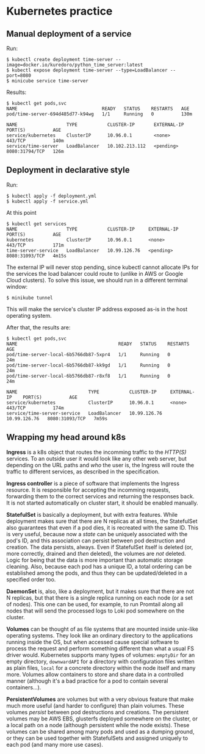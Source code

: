 # Kubernetes practice

## Manual deployment of a service

Run:
```
$ kubectl create deployment time-server --image=docker.io/kuredoro/python_time_server:latest
$ kubectl expose deployment time-server --type=LoadBalancer --port=8080
$ minicube service time-server
```

Results:
```
$ kubectl get pods,svc
NAME                               READY   STATUS    RESTARTS   AGE
pod/time-server-694d485d77-k94wg   1/1     Running   0          130m

NAME                  TYPE           CLUSTER-IP       EXTERNAL-IP   PORT(S)          AGE
service/kubernetes    ClusterIP      10.96.0.1        <none>        443/TCP          140m
service/time-server   LoadBalancer   10.102.213.112   <pending>     8080:31794/TCP   126m
```

## Deployment in declarative style

Run:
```
$ kubectl apply -f deployment.yml
$ kubectl apply -f service.yml
```

At this point
```
$ kubectl get services
NAME                  TYPE           CLUSTER-IP     EXTERNAL-IP   PORT(S)          AGE
kubernetes            ClusterIP      10.96.0.1      <none>        443/TCP          171m
time-server-service   LoadBalancer   10.99.126.76   <pending>     8080:31093/TCP   4m15s
```

The external IP will never stop pending, since kubectl cannot allocate IPs for the services the load balancer could route to (unlike in AWS or Google Cloud clusters). To solve this issue, we should run in a different terminal window:
```
$ minikube tunnel
```

This will make the service's cluster IP address exposed as-is in the host operating system.

After that, the results are:
```
$ kubectl get pods,svc
NAME                                     READY   STATUS    RESTARTS   AGE
pod/time-server-local-6b5766db87-5xpr4   1/1     Running   0          24m
pod/time-server-local-6b5766db87-kk9gd   1/1     Running   0          24m
pod/time-server-local-6b5766db87-r8xf8   1/1     Running   0          24m

NAME                          TYPE           CLUSTER-IP     EXTERNAL-IP    PORT(S)          AGE
service/kubernetes            ClusterIP      10.96.0.1      <none>         443/TCP          174m
service/time-server-service   LoadBalancer   10.99.126.76   10.99.126.76   8080:31093/TCP   7m59s
```

## Wrapping my head around k8s

**Ingress** is a k8s object that routes the incomming traffic to the *HTTP(S)* services. To an outside user it would look like any other web server, but depending on the URL paths and *who* the user is, the Ingress will route the traffic to different services, as described in the specification.

**Ingress controller** is a piece of software that implements the Ingress resource. It is responsible for accepting the incomming requests, forwarding them to the correct services and returning the responses back. It is not started automatically on cluster start, it should be enabled manually.

**StatefulSet** is basically a deployment, but with extra features. While deployment makes sure that there are N replicas at all times, the StatefulSet also guarantees that even if a pod dies, it is recreated with the same ID. This is very useful, because now a *state* can be uniquely associated with the pod's ID, and this association can persist between pod destruction and creation. The data persists, always. Even if StatefulSet itself is deleted (or, more correctly, drained and *then* deleted), the volumes are *not* deleted. Logic for being that the data is more important than automatic storage cleaning. Also, because each pod has a unique ID, a total ordering can be established among the pods, and thus they can be updated/deleted in a specified order too.

**DaemonSet** is, also, like a deployment, but it makes sure that there are not N replicas, but that there is a single replica running on each node (or a set of nodes). This one can be used, for example, to run Promtail along all nodes that will send the processed logs to Loki pod somewhere on the cluster.

**Volumes** can be thought of as file systems that are mounted inside unix-like operating systems. They look like an ordinary directory to the applications running inside the OS, but when accessed cause special software to process the request and perform something different than what a usual FS driver would. Kubernetes supports many types of volumes: `emptyDir` for an empty directory, `downwardAPI` for a directory with configuration files written as plain files, `local` for a concrete directory within the node itself and many more. Volumes allow containers to store and share data in a controlled manner (although it's a bad practice for a pod to contain several containers...).

**PersistentVolumes** are volumes but with a very obvious feature that make much more useful (and harder to configure) than plain volumes. These volumes *persist* between pod destructions and creations. The persistent volumes may be AWS EBS, glusterfs deployed somewhere on the cluster, or a local path on a node (although persistent while the node exists). These volumes can be shared among many pods and used as a dumping ground, or they can be used together with StatefulSets and assigned uniquely to each pod (and many more use cases).
